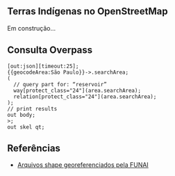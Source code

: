 ## Terras Indígenas no OpenStreetMap

Em construção...

## Consulta Overpass

```
[out:json][timeout:25];
{{geocodeArea:São Paulo}}->.searchArea;
(
  // query part for: “reservoir”
  way[protect_class="24"](area.searchArea);
  relation[protect_class="24"](area.searchArea);
);
// print results
out body;
>;
out skel qt;
```

## Referências

* [Arquivos shape georeferenciados pela FUNAI](http://www.funai.gov.br/index.php/shape)


